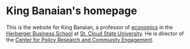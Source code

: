 # King Banaian's homepage

This is the website for King Banaian, a professor of [economics](https://www.stcloudstate.edu/economics/default.aspx) in the [Herberger Business School](https://www.stcloudstate.edu/hbs/) at [St. Cloud State University](https://www.stcloudstate.edu/). He is director of the [Center for Policy Research and Community Engagement](https://www.stcloudstate.edu/CPRCE).